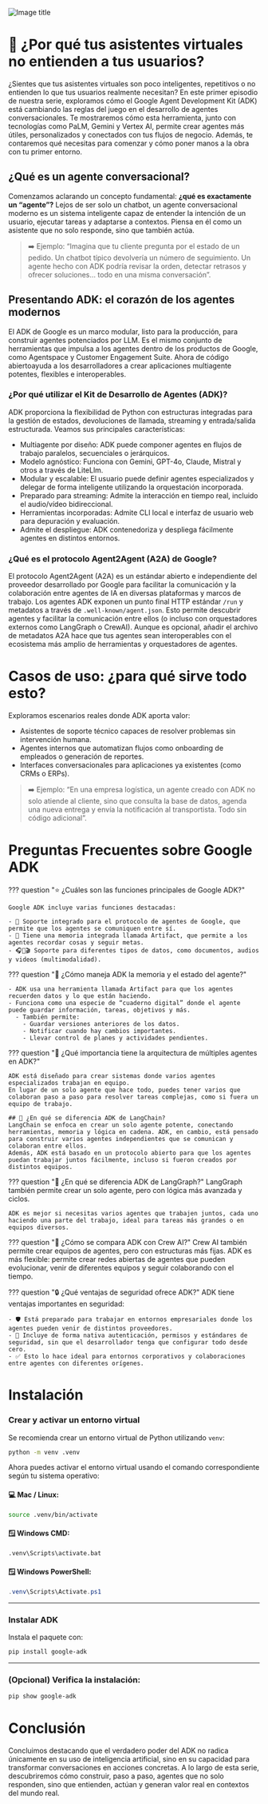 
![Image title](https://miro.medium.com/v2/resize:fit:1400/1*MU3ZjY0IMHdE0SCu57i5sA.gif)

# 🧩 ¿Por qué tus asistentes virtuales no entienden a tus usuarios?

¿Sientes que tus asistentes virtuales son poco inteligentes, repetitivos o no entienden lo que tus usuarios realmente necesitan? En este primer episodio de nuestra serie, exploramos cómo el Google Agent Development Kit (ADK) está cambiando las reglas del juego en el desarrollo de agentes conversacionales. Te mostraremos cómo esta herramienta, junto con tecnologías como PaLM, Gemini y Vertex AI, permite crear agentes más útiles, personalizados y conectados con tus flujos de negocio. Además, te contaremos qué necesitas para comenzar y cómo poner manos a la obra con tu primer entorno.

## ¿Qué es un agente conversacional?
Comenzamos aclarando un concepto fundamental: **¿qué es exactamente un “agente”?** Lejos de ser solo un chatbot, un agente conversacional moderno es un sistema inteligente capaz de entender la intención de un usuario, ejecutar tareas y adaptarse a contextos. Piensa en él como un asistente que no solo responde, sino que también actúa.

> ➡️ Ejemplo: “Imagina que tu cliente pregunta por el estado de un pedido. Un chatbot típico devolvería un número de seguimiento. Un agente hecho con ADK podría revisar la orden, detectar retrasos y ofrecer soluciones… todo en una misma conversación”.

## Presentando ADK: el corazón de los agentes modernos

El ADK de Google es un marco modular, listo para la producción, para construir agentes potenciados por LLM. Es el mismo conjunto de herramientas que impulsa a los agentes dentro de los productos de Google, como Agentspace y Customer Engagement Suite. Ahora de código abiertoayuda a los desarrolladores a crear aplicaciones multiagente potentes, flexibles e interoperables.

### ¿Por qué utilizar el Kit de Desarrollo de Agentes (ADK)?
ADK proporciona la flexibilidad de Python con estructuras integradas para la gestión de estados, devoluciones de llamada, streaming y entrada/salida estructurada. Veamos sus principales características:

- Multiagente por diseño: ADK puede componer agentes en flujos de trabajo paralelos, secuenciales o jerárquicos.
- Modelo agnóstico: Funciona con Gemini, GPT-4o, Claude, Mistral y otros a través de LiteLlm.
- Modular y escalable: El usuario puede definir agentes especializados y delegar de forma inteligente utilizando la orquestación incorporada.
- Preparado para streaming: Admite la interacción en tiempo real, incluido el audio/vídeo bidireccional.
- Herramientas incorporadas: Admite CLI local e interfaz de usuario web para depuración y evaluación.
- Admite el despliegue: ADK contenedoriza y despliega fácilmente agentes en distintos entornos.
  
### ¿Qué es el protocolo Agent2Agent (A2A) de Google?
El protocolo Agent2Agent (A2A) es un estándar abierto e independiente del proveedor desarrollado por Google para facilitar la comunicación y la colaboración entre agentes de IA en diversas plataformas y marcos de trabajo.
Los agentes ADK exponen un punto final HTTP estándar `/run` y metadatos a través de `.well-known/agent.json`. Esto permite descubrir agentes y facilitar la comunicación entre ellos (o incluso con orquestadores externos como LangGraph o CrewAI).
Aunque es opcional, añadir el archivo de metadatos A2A hace que tus agentes sean interoperables con el ecosistema más amplio de herramientas y orquestadores de agentes.

# Casos de uso: ¿para qué sirve todo esto?
Exploramos escenarios reales donde ADK aporta valor:
- Asistentes de soporte técnico capaces de resolver problemas sin intervención humana.
- Agentes internos que automatizan flujos como onboarding de empleados o generación de reportes.
- Interfaces conversacionales para aplicaciones ya existentes (como CRMs o ERPs).


> ➡️ Ejemplo: “En una empresa logística, un agente creado con ADK no solo atiende al cliente, sino que consulta la base de datos, agenda una nueva entrega y envía la notificación al transportista. Todo sin código adicional”.

# Preguntas Frecuentes sobre Google ADK

??? question "⭐ ¿Cuáles son las funciones principales de Google ADK?"

    Google ADK incluye varias funciones destacadas:

    - 📡 Soporte integrado para el protocolo de agentes de Google, que permite que los agentes se comuniquen entre sí.
    - 🧠 Tiene una memoria integrada llamada Artifact, que permite a los agentes recordar cosas y seguir metas.
    - 🎧📄🎬 Soporte para diferentes tipos de datos, como documentos, audios y videos (multimodalidad).



??? question "🧠 ¿Cómo maneja ADK la memoria y el estado del agente?"

    - ADK usa una herramienta llamada Artifact para que los agentes recuerden datos y lo que están haciendo.
    - Funciona como una especie de “cuaderno digital” donde el agente puede guardar información, tareas, objetivos y más.
      - También permite:
        - Guardar versiones anteriores de los datos.
        - Notificar cuando hay cambios importantes.
        - Llevar control de planes y actividades pendientes.


??? question "🧩 ¿Qué importancia tiene la arquitectura de múltiples agentes en ADK?"
  
    ADK está diseñado para crear sistemas donde varios agentes especializados trabajan en equipo.
    En lugar de un solo agente que hace todo, puedes tener varios que colaboran paso a paso para resolver tareas complejas, como si fuera un equipo de trabajo.

    ## 🔗 ¿En qué se diferencia ADK de LangChain?
    LangChain se enfoca en crear un solo agente potente, conectando herramientas, memoria y lógica en cadena. ADK, en cambio, está pensado para construir varios agentes independientes que se comunican y colaboran entre ellos.
    Además, ADK está basado en un protocolo abierto para que los agentes puedan trabajar juntos fácilmente, incluso si fueron creados por distintos equipos.



??? question  "🔁 ¿En qué se diferencia ADK de LangGraph?"
    LangGraph también permite crear un solo agente, pero con lógica más avanzada y ciclos.
  
    ADK es mejor si necesitas varios agentes que trabajen juntos, cada uno haciendo una parte del trabajo, ideal para tareas más grandes o en equipos diversos.


??? question  "👥 ¿Cómo se compara ADK con Crew AI?"
    Crew AI también permite crear equipos de agentes, pero con estructuras más fijas.
    ADK es más flexible: permite crear redes abiertas de agentes que pueden evolucionar, venir de diferentes equipos y seguir colaborando con el tiempo.


??? question "🔒 ¿Qué ventajas de seguridad ofrece ADK?"
    ADK tiene ventajas importantes en seguridad:

    - 🛡️ Está preparado para trabajar en entornos empresariales donde los agentes pueden venir de distintos proveedores.
    - 🔐 Incluye de forma nativa autenticación, permisos y estándares de seguridad, sin que el desarrollador tenga que configurar todo desde cero.
    - ✅ Esto lo hace ideal para entornos corporativos y colaboraciones entre agentes con diferentes orígenes.

# Instalación

### Crear y activar un entorno virtual

Se recomienda crear un entorno virtual de Python utilizando `venv`:

```bash
python -m venv .venv
```

Ahora puedes activar el entorno virtual usando el comando correspondiente según tu sistema operativo:

#### 💻 Mac / Linux:

```bash
source .venv/bin/activate
```

#### 🪟 Windows CMD:

```cmd
.venv\Scripts\activate.bat
```

#### 🪟 Windows PowerShell:

```powershell
.venv\Scripts\Activate.ps1
```

---

### Instalar ADK

Instala el paquete con:

```bash
pip install google-adk
```

---

### (Opcional) Verifica la instalación:

```bash
pip show google-adk
```


# Conclusión

Concluimos destacando que el verdadero poder del ADK no radica únicamente en su uso de inteligencia artificial, sino en su capacidad para transformar conversaciones en acciones concretas. A lo largo de esta serie, descubriremos cómo construir, paso a paso, agentes que no solo responden, sino que entienden, actúan y generan valor real en contextos del mundo real.

